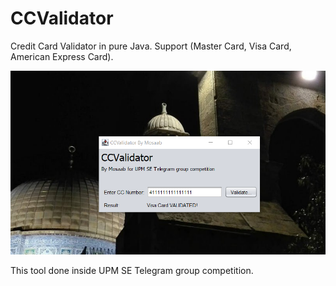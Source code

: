 # CCValidator
 
Credit Card Validator in pure Java. Support (Master Card, Visa Card, American Express Card).

![CCValidator](https://github.com/moceap/CCValidator/blob/main/CCValidator.png?raw=true)

This tool done inside UPM SE Telegram group competition. 
